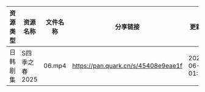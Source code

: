 | 资源类型 | 资源名称      | 文件名称   | 分享链接                                | 更新时间                |
| ---- | --------- | ------ | ----------------------------------- | ------------------- |
| 日韩剧集 | S四季之春2025 | 06.mp4 | https://pan.quark.cn/s/45408e9eae1f | 2025-06-05 01:24:53 |
